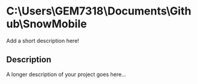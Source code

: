# C:\Users\GEM7318\Documents\Github\SnowMobile

Add a short description here!


## Description

A longer description of your project goes here...



